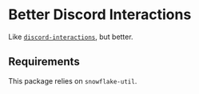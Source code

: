 # Better Discord Interactions

Like [`discord-interactions`](https://www.npmjs.com/package/discord-interactions), but better.

## Requirements

This package relies on `snowflake-util`.